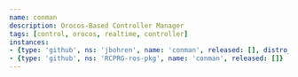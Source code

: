 ```yaml
---
name: conman
description: Orocos-Based Controller Manager
tags: [control, orocos, realtime, controller]
instances:
- {type: 'github', ns: 'jbohren', name: 'conman', released: [], distro_map: {hydro: master}}
- {type: 'github', ns: 'RCPRG-ros-pkg', name: 'conman', released: []}
---
```

